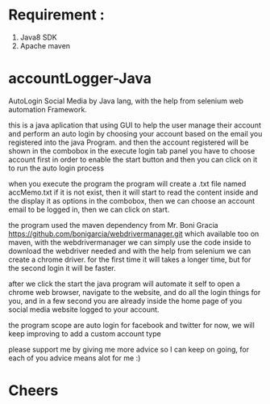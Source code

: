 
# Requirement : 
1. Java8 SDK
2. Apache maven

# accountLogger-Java
AutoLogin Social Media by Java lang, with the help from selenium web automation Framework.

this is a java aplication that using GUI to help the user manage their account and perform an auto login by choosing your account based on the email you registered into the java Program. and then the account registered will be shown in the combobox in the execute login tab panel you have to choose account first in order to enable the start button
and then you can click on it to run the auto login process

when you execute the program the program will create a .txt file named accMemo.txt if it is not exist, then it will start to read the content inside and the display it as options in the combobox, then we can choose an account email to be logged in, then we can click on start.

the program used the maven dependency from Mr. Boni Gracia https://github.com/bonigarcia/webdrivermanager.git which available too on maven, with the webdrivermanager we can simply use the code inside to download the webdriver needed and with the help from selenium we can create a chrome driver. for the first time it will takes a longer time, but for the second login it will be faster.

after we click the start the java program will automate it self to open a chrome web browser, navigate to the website, and do all the login things for you, and in a few second you are already inside the home page of you social media website logged to your account.

the program scope are auto login for facebook and twitter for now, we will keep improving to add a custom account type

please support me by giving me more advice so I can keep on going, for each of you advice means alot for me :)
# Cheers




